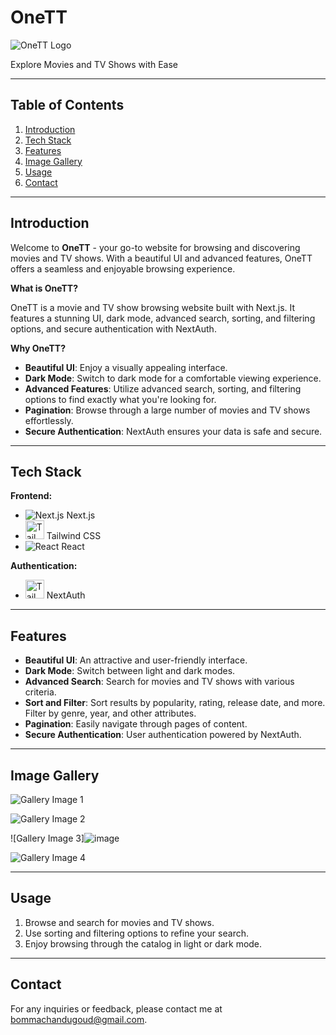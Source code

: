 

# OneTT

![OneTT Logo](https://github.com/user-attachments/assets/d6c2bca3-0211-43e1-8e0d-57dcfb1b8ba7)


Explore Movies and TV Shows with Ease

---

## Table of Contents

1. [Introduction](#introduction)
2. [Tech Stack](#tech-stack)
3. [Features](#features)
4. [Image Gallery](#image-gallery)
5. [Usage](#usage)
6. [Contact](#contact)

---

## Introduction

Welcome to **OneTT** - your go-to website for browsing and discovering movies and TV shows. With a beautiful UI and advanced features, OneTT offers a seamless and enjoyable browsing experience.

**What is OneTT?**

OneTT is a movie and TV show browsing website built with Next.js. It features a stunning UI, dark mode, advanced search, sorting, and filtering options, and secure authentication with NextAuth.

**Why OneTT?**

- **Beautiful UI**: Enjoy a visually appealing interface.
- **Dark Mode**: Switch to dark mode for a comfortable viewing experience.
- **Advanced Features**: Utilize advanced search, sorting, and filtering options to find exactly what you're looking for.
- **Pagination**: Browse through a large number of movies and TV shows effortlessly.
- **Secure Authentication**: NextAuth ensures your data is safe and secure.


---

## Tech Stack

**Frontend:**
- ![Next.js](https://img.icons8.com/color/48/000000/nextjs.png) Next.js
- <img src="https://github.com/user-attachments/assets/55682d1d-6dbc-4f1c-89a7-8e1819c659b6" alt="Tailwind CSS" width="30" height="30"/> Tailwind CSS
- ![React](https://img.icons8.com/color/48/000000/react-native.png) React

**Authentication:**
-  <img src="https://github.com/user-attachments/assets/a9a37380-8c35-4f9f-8abc-ff776a4e146f" alt="Tailwind CSS" width="30" height="30"/> NextAuth

---

## Features

- **Beautiful UI**: An attractive and user-friendly interface.
- **Dark Mode**: Switch between light and dark modes.
- **Advanced Search**: Search for movies and TV shows with various criteria.
- **Sort and Filter**: Sort results by popularity, rating, release date, and more. Filter by genre, year, and other attributes.
- **Pagination**: Easily navigate through pages of content.
- **Secure Authentication**: User authentication powered by NextAuth.

---

## Image Gallery

![Gallery Image 1](https://github.com/user-attachments/assets/862faab4-dcbc-4cc6-a67f-1b4b3a0bf111)

![Gallery Image 2](https://github.com/user-attachments/assets/0d03958d-48e1-412c-9470-3836a4b781d7)

![Gallery Image 3]![image](https://github.com/user-attachments/assets/e1852356-2c80-49e0-ac5d-be9c626bba3a)


![Gallery Image 4](https://github.com/user-attachments/assets/6c2bd268-75fb-4e11-9af8-77f768d24f62)



---

## Usage

1. Browse and search for movies and TV shows.
2. Use sorting and filtering options to refine your search.
3. Enjoy browsing through the catalog in light or dark mode.

---





## Contact

For any inquiries or feedback, please contact me at bommachandugoud@gmail.com.
